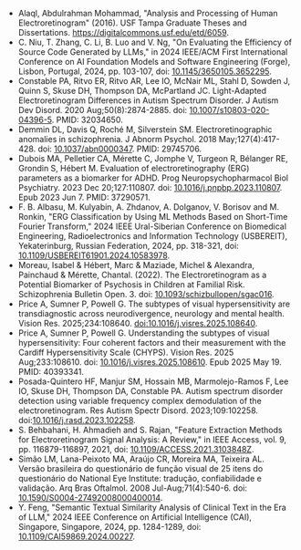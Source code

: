 * Alaql, Abdulrahman Mohammad, "Analysis and Processing of Human Electroretinogram" (2016). USF Tampa Graduate Theses and Dissertations.
https://digitalcommons.usf.edu/etd/6059.
* C. Niu, T. Zhang, C. Li, B. Luo and V. Ng, "On Evaluating the Efficiency of Source Code Generated by LLMs," in 2024 IEEE/ACM First International Conference on AI Foundation Models and Software Engineering (Forge), Lisbon, Portugal, 2024, pp. 103-107, doi: [10.1145/3650105.3652295](https://doi.ieeecomputersociety.org/10.1145/3650105.3652295).
* Constable PA, Ritvo ER, Ritvo AR, Lee IO, McNair ML, Stahl D, Sowden J, Quinn S, Skuse DH, Thompson DA, McPartland JC. Light-Adapted Electroretinogram Differences in Autism Spectrum Disorder. J Autism Dev Disord. 2020 Aug;50(8):2874-2885. doi: [10.1007/s10803-020-04396-5](https://doi.org/10.1007/s10803-020-04396-5). PMID: 32034650.
* Demmin DL, Davis Q, Roché M, Silverstein SM. Electroretinographic anomalies in schizophrenia. J Abnorm Psychol. 2018 May;127(4):417-428. doi: [10.1037/abn0000347](https://doi.org/10.1037/abn0000347). PMID: 29745706.
* Dubois MA, Pelletier CA, Mérette C, Jomphe V, Turgeon R, Bélanger RE, Grondin S, Hébert M. Evaluation of electroretinography (ERG) parameters as a biomarker for ADHD. Prog Neuropsychopharmacol Biol Psychiatry. 2023 Dec 20;127:110807. doi: [10.1016/j.pnpbp.2023.110807](https://doi.org/10.1016/j.pnpbp.2023.110807). Epub 2023 Jun 7. PMID: 37290571.
* F. B. Albasu, M. Kulyabin, A. Zhdanov, A. Dolganov, V. Borisov and M. Ronkin, "ERG Classification by Using ML Methods Based on Short-Time Fourier Transform," 2024 IEEE Ural-Siberian Conference on Biomedical Engineering, Radioelectronics and Information Technology (USBEREIT), Yekaterinburg, Russian Federation, 2024, pp. 318-321, doi: [10.1109/USBEREIT61901.2024.10583978](https://doi.org/10.1109/USBEREIT61901.2024.10583978).
* Moreau, Isabel & Hébert, Marc & Maziade, Michel & Alexandra, Painchaud & Mérette, Chantal. (2022). The Electroretinogram as a Potential Biomarker of Psychosis in Children at Familial Risk. Schizophrenia Bulletin Open. 3. doi: [10.1093/schizbullopen/sgac016](https://doi.org/10.1093/schizbullopen/sgac016).
* Price A, Sumner P, Powell G. The subtypes of visual hypersensitivity are transdiagnostic across neurodivergence, neurology and mental health. Vision Res. 2025;234:108640. [doi:10.1016/j.visres.2025.108640](https://doi.org/10.1016/j.visres.2025.108640).
* Price A, Sumner P, Powell G. Understanding the subtypes of visual hypersensitivity: Four coherent factors and their measurement with the Cardiff Hypersensitivity Scale (CHYPS). Vision Res. 2025 Aug;233:108610. doi: [10.1016/j.visres.2025.108610](https://doi.org/10.1016/j.visres.2025.108610). Epub 2025 May 19. PMID: 40393341.
* Posada-Quintero HF, Manjur SM, Hossain MB, Marmolejo-Ramos F, Lee IO, Skuse DH, Thompson DA, Constable PA. Autism spectrum disorder detection using variable frequency complex demodulation of the electroretinogram. Res Autism Spectr Disord. 2023;109:102258. doi:[10.1016/j.rasd.2023.102258](https://doi.org/10.1016/j.rasd.2023.102258).
* S. Behbahani, H. Ahmadieh and S. Rajan, "Feature Extraction Methods for Electroretinogram Signal Analysis: A Review," in IEEE Access, vol. 9, pp. 116879-116897, 2021, doi: [10.1109/ACCESS.2021.3103848Z](https://doi.org/10.1109/ACCESS.2021.3103848).
* Simão LM, Lana-Peixoto MA, Araújo CR, Moreira MA, Teixeira AL. Versão brasileira do questionário de função visual de 25 itens do questionário do National Eye Institute: tradução, confiabilidade e validação. Arq Bras Oftalmol. 2008 Jul-Aug;71(4):540-6. doi: [10.1590/S0004-27492008000400014](https://doi.org/10.1590/S0004-27492008000400014).
* Y. Feng, "Semantic Textual Similarity Analysis of Clinical Text in the Era of LLM," 2024 IEEE Conference on Artificial Intelligence (CAI), Singapore, Singapore, 2024, pp. 1284-1289, doi: [10.1109/CAI59869.2024.00227](https://doi.org/10.1109/CAI59869.2024.00227).

